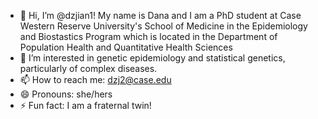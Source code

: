- 👋 Hi, I’m @dzjian1! My name is Dana and I am a PhD student at Case Western Reserve University's School of Medicine in the Epidemiology and Biostastics Program which is located in the Department of Population Health and Quantitative Health Sciences
- 👀 I’m interested in genetic epidemiology and statistical genetics, particularly of complex diseases.
- 📫 How to reach me: dzj2@case.edu
- 😄 Pronouns: she/hers
- ⚡ Fun fact: I am a fraternal twin!

<!---
dzjian1/dzjian1 is a ✨ special ✨ repository because its `README.md` (this file) appears on your GitHub profile.
You can click the Preview link to take a look at your changes.
--->
